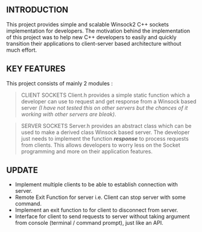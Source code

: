 ## INTRODUCTION
This project provides simple and scalable Winsock2 C++ sockets implementation for developers. The motivation behind the implementation of this project was to help new C++ developers to easily and quickly transition their applications to client-server based architecture without much effort.

## KEY FEATURES
This project consists of mainly 2 modules :
> CLIENT SOCKETS
Client.h provides a simple static function which a developer can use to request and get response from a Winsock based server *(I have not tested this on other servers but the chances of it working with other servers are bleak)*.

> SERVER SOCKETS
Server.h provides an abstract class which can be used to make a derived class Winsock based server. The developer just needs to implement the function ***response*** to process requests from clients. This allows developers to worry less on the Socket programming and more on their application features.

## UPDATE
* Implement multiple clients to be able to establish connection with server.
* Remote Exit Function for server i.e. Client can stop server with some command.
* Implement an exit function to for client to disconnect from server.
* Interface for client to send requests to server without taking argument from console (terminal / command prompt), just like an API.